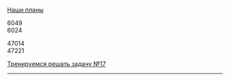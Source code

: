 
[Наши планы](https://docs.google.com/spreadsheets/d/1Kw0XZmMWeDn3DAlK7mHgJYqDovw2AngaE7qRtOuJhSY/edit?usp=sharing)

6049  
6024  

47014  
47221  

[Тренируемся решать задачу №17](https://stepik.org/lesson/893195?unit=898138)  

---  
